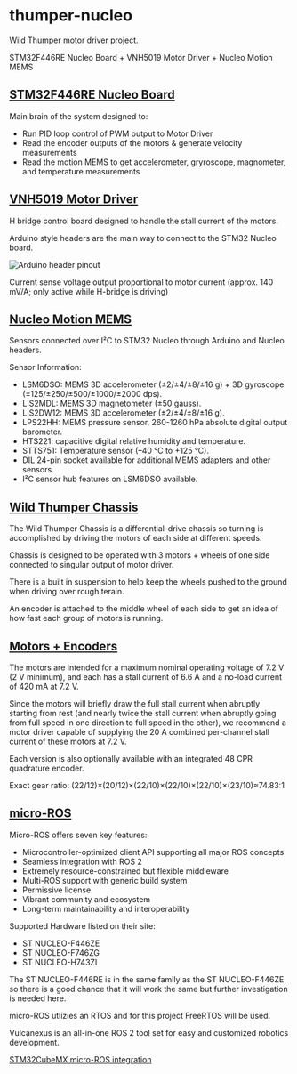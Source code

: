 # thumper-nucleo
Wild Thumper motor driver project.

STM32F446RE Nucleo Board + VNH5019 Motor Driver + Nucleo Motion MEMS

## [STM32F446RE Nucleo Board](https://www.st.com/en/microcontrollers-microprocessors/stm32f446re.html)
Main brain of the system designed to:
*  Run PID loop control of PWM output to Motor Driver
*  Read the encoder outputs of the motors & generate velocity measurements
*  Read the motion MEMS to get accelerometer, gryroscope, magnometer, and temperature measurements

## [VNH5019 Motor Driver](https://www.pololu.com/product/2507)
H bridge control board designed to handle the stall current of the motors.

Arduino style headers are the main way to connect to the STM32 Nucleo board.

![Arduino header pinout](https://a.pololu-files.com/picture/0J3753.280.jpg?5877a2053bf73d6dbb43d10e7d268ce5)

Current sense voltage output proportional to motor current (approx. 140 mV/A; only active while H-bridge is driving)

## [Nucleo Motion MEMS](https://www.st.com/en/ecosystems/x-nucleo-iks01a3.html)
Sensors connected over I²C to STM32 Nucleo through Arduino and Nucleo headers.

Sensor Information:
*  LSM6DSO: MEMS 3D accelerometer (±2/±4/±8/±16 g) + 3D gyroscope (±125/±250/±500/±1000/±2000 dps).
*  LIS2MDL: MEMS 3D magnetometer (±50 gauss).
*  LIS2DW12: MEMS 3D accelerometer (±2/±4/±8/±16 g).
*  LPS22HH: MEMS pressure sensor, 260-1260 hPa absolute digital output barometer.
*  HTS221: capacitive digital relative humidity and temperature.
*  STTS751: Temperature sensor (–40 °C to +125 °C).
*  DIL 24-pin socket available for additional MEMS adapters and other sensors.
*  I²C sensor hub features on LSM6DSO available.

## [Wild Thumper Chassis](https://www.pololu.com/product/1563)
The Wild Thumper Chassis is a differential-drive chassis so turning is accomplished by driving the motors of each side at different speeds.

Chassis is designed to be operated with 3 motors + wheels of one side connected to singular output of motor driver.

There is a built in suspension to help keep the wheels pushed to the ground when driving over rough terain.

An encoder is attached to the middle wheel of each side to get an idea of how fast each group of motors is running.

## [Motors + Encoders](https://www.pololu.com/product/1575)
The motors are intended for a maximum nominal operating voltage of 7.2 V (2 V minimum), and each has a stall current of 6.6 A and a no-load current of 420 mA at 7.2 V.

Since the motors will briefly draw the full stall current when abruptly starting from rest (and nearly twice the stall current when abruptly going from full speed in one 
direction to full speed in the other), we recommend a motor driver capable of supplying the 20 A combined per-channel stall current of these motors at 7.2 V.

Each version is also optionally available with an integrated 48 CPR quadrature encoder.

Exact gear ratio: (22/12)×(20/12)×(22/10)×(22/10)×(22/10)×(23/10)≈74.83:1

## [micro-ROS](https://micro.ros.org/)
Micro-ROS offers seven key features:
*  Microcontroller-optimized client API supporting all major ROS concepts
*  Seamless integration with ROS 2
*  Extremely resource-constrained but flexible middleware
*  Multi-ROS support with generic build system
*  Permissive license
*  Vibrant community and ecosystem
*  Long-term maintainability and interoperability

Supported Hardware listed on their site:
*  ST NUCLEO-F446ZE
*  ST NUCLEO-F746ZG
*  ST NUCLEO-H743ZI

The ST NUCLEO-F446RE is in the same family as the ST NUCLEO-F446ZE so there is a good chance that it will work the same but further investigation is needed here.

micro-ROS utlizies an RTOS and for this project FreeRTOS will be used.

Vulcanexus is an all-in-one ROS 2 tool set for easy and customized robotics development.

[STM32CubeMX micro-ROS integration](https://github.com/micro-ROS/micro_ros_stm32cubemx_utils)
